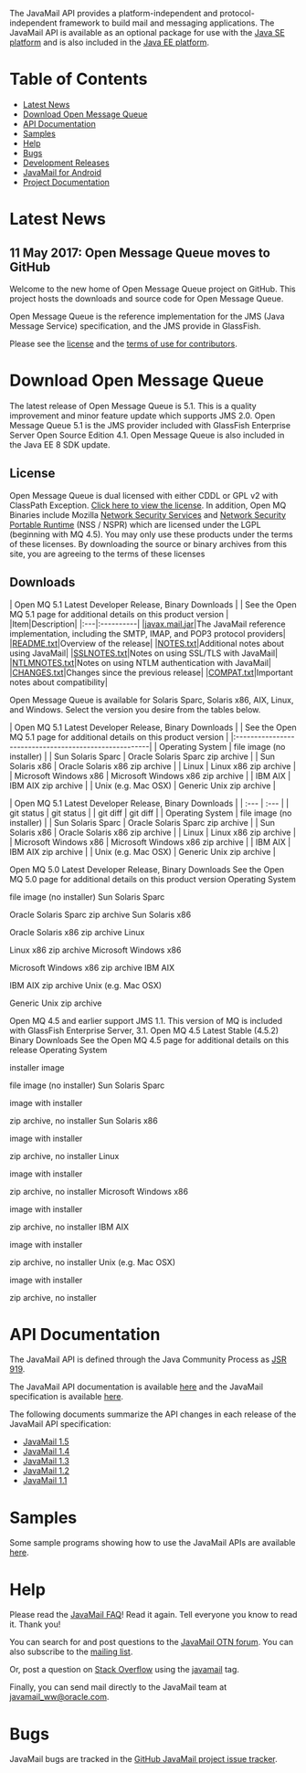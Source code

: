 The JavaMail API provides a platform-independent and
protocol-independent framework to build mail and messaging
applications.
The JavaMail API is available as an optional package for use with the
[Java SE platform](http://www.oracle.com/technetwork/java/javase/index.html)
and is also included in the
[Java EE platform](http://www.oracle.com/technetwork/java/javaee/index.html).

# Table of Contents
* [Latest News](#Latest_News)
* [Download Open Message Queue](#Download_OpenMQ)
* [API Documentation](#API_Documentation)
* [Samples](#Samples)
* [Help](#Help)
* [Bugs](#Bugs)
* [Development Releases](#Development_Releases)
* [JavaMail for Android](#JavaMail_for_Android)
* [Project Documentation](#Project_Documentation)

# <a name="Latest_News"></a>Latest News

## 11 May 2017: Open Message Queue moves to GitHub ##

Welcome to the new home of Open Message Queue project on GitHub.
This project hosts the downloads and source code for Open Message Queue.

Open Message Queue is the reference implementation for the JMS (Java Message Service) specification,
and the JMS provide in GlassFish.

Please see the [license](LICENSE) and the [terms of use for contributors](CONTRIBUTING).

# <a name="Download_OpenMQ"></a>Download Open Message Queue

The latest release of Open Message Queue is 5.1.
This is a quality improvement and minor feature update which supports JMS 2.0.
Open Message Queue 5.1 is the JMS provider included with GlassFish Enterprise Server Open Source Edition 4.1.
Open Message Queue is also included in the Java EE 8 SDK update.

## License

Open Message Queue is dual licensed with either CDDL or GPL v2 with ClassPath Exception. 
[Click here to view the license](LICENSE).
In addition, Open MQ Binaries include Mozilla 
[Network Security Services](http://www.mozilla.org/projects/security/pki/nss) and
[Network Security Portable Runtime](http://www.mozilla.org/projects/nspr)
(NSS / NSPR) which are licensed under the LGPL (beginning with MQ 4.5). 
You may only use these products under the terms of these licenses. 
By downloading the source or binary archives from this site, you are agreeing to the terms of these licenses

## Downloads

| Open MQ 5.1 Latest Developer Release, Binary Downloads |
| See the Open MQ 5.1 page for additional details on this product version |
|Item|Description|
|:---|:----------|
|[javax.mail.jar](https://github.com/javaee/javamail/releases/download/JAVAMAIL-1_5_6/javax.mail.jar)|The JavaMail reference implementation, including the SMTP, IMAP, and POP3 protocol providers|
|[README.txt](docs/README.txt)|Overview of the release|
|[NOTES.txt](docs/NOTES.txt)|Additional notes about using JavaMail|
|[SSLNOTES.txt](docs/SSLNOTES.txt)|Notes on using SSL/TLS with JavaMail|
|[NTLMNOTES.txt](docs/NTLMNOTES.txt)|Notes on using NTLM authentication with JavaMail|
|[CHANGES.txt](docs/CHANGES.txt)|Changes since the previous release|
|[COMPAT.txt](docs/COMPAT.txt)|Important notes about compatibility|


Open Message Queue is available for Solaris Sparc, Solaris x86, AIX, Linux, and Windows. 
Select the version you desire from the tables below.

| Open MQ 5.1 Latest Developer Release, Binary Downloads |
| See the Open MQ 5.1 page for additional details on this product version |
|:------------------------------------------------------|
| Operating System | file image (no installer) | 
| Sun Solaris Sparc | Oracle Solaris Sparc zip archive | 
| Sun Solaris x86 | Oracle Solaris x86 zip archive | 
| Linux | Linux x86 zip archive | 
| Microsoft Windows x86 | Microsoft Windows x86 zip archive | 
| IBM AIX | IBM AIX zip archive | 
| Unix (e.g. Mac OSX) | Generic Unix zip archive |

| Open MQ 5.1 Latest Developer Release, Binary Downloads |
| :---         | :---      | 
| git status   | git status     |
| git diff     | git diff       | 
| Operating System | file image (no installer) | 
| Sun Solaris Sparc | Oracle Solaris Sparc zip archive | 
| Sun Solaris x86 | Oracle Solaris x86 zip archive | 
| Linux | Linux x86 zip archive | 
| Microsoft Windows x86 | Microsoft Windows x86 zip archive | 
| IBM AIX | IBM AIX zip archive | 
| Unix (e.g. Mac OSX) | Generic Unix zip archive |

 
Open MQ 5.0 Latest Developer Release, Binary Downloads
See the Open MQ 5.0 page for additional details on this product version
Operating System
	  	
file image (no installer)
Sun Solaris Sparc
	  	
Oracle Solaris Sparc zip archive
Sun Solaris x86
	  	
Oracle Solaris x86 zip archive
Linux
	  	
Linux x86 zip archive
Microsoft Windows x86
	  	
Microsoft Windows x86 zip archive
IBM AIX
	  	
IBM AIX zip archive
Unix (e.g. Mac OSX)
	  	
Generic Unix zip archive

Open MQ 4.5 and earlier support JMS 1.1. This version of MQ is included with GlassFish Enterprise Server, 3.1.
Open MQ 4.5 Latest Stable (4.5.2) Binary Downloads
See the Open MQ 4.5 page for additional details on this release
Operating System
	
installer image
	
file image (no installer)
Sun Solaris Sparc
	
image with installer
	
zip archive, no installer
Sun Solaris x86
	
image with installer
	
zip archive, no installer
Linux
	
image with installer
	
zip archive, no installer
Microsoft Windows x86
	
image with installer
	
zip archive, no installer
IBM AIX
	
image with installer
	
zip archive, no installer
Unix (e.g. Mac OSX)
	
image with installer
	
zip archive, no installer

# <a name="API_Documentation"></a>API Documentation

The JavaMail API is defined through the Java Community Process as
[JSR 919](http://jcp.org/en/jsr/detail?id=919).

The JavaMail API documentation is available [here](docs/api/) and the
JavaMail specification is available [here](docs/JavaMail-1.5.pdf).

The following documents summarize the API changes in each release of
the JavaMail API specification:

-   [JavaMail 1.5](docs/JavaMail-1.5-changes.txt)
-   [JavaMail 1.4](docs/JavaMail-1.4-changes.txt)
-   [JavaMail 1.3](docs/JavaMail-1.3-changes.txt)
-   [JavaMail 1.2](docs/JavaMail-1.2-changes.txt)
-   [JavaMail 1.1](docs/JavaMail-1.1-changes.txt)

# <a name="Samples"></a>Samples

Some sample programs showing how to use the JavaMail APIs are available
[here](https://github.com/javaee/javamail/releases/download/JAVAMAIL-1_5_6/javamail-samples.zip).

# <a name="Help"></a>Help

Please read the
[JavaMail FAQ](FAQ.html)!
Read it again. Tell everyone you know to read it. Thank you!

You can search for and post questions to the
[JavaMail OTN forum](https://forums.oracle.com/forums/forum.jspa?forumID=975).
You can also subscribe to the
[mailing list](https://javaee.groups.io/g/javamail).

Or, post a question on [Stack Overflow](http://stackoverflow.com/) using the
[javamail](http://stackoverflow.com/questions/tagged/javamail) tag.

Finally, you can send mail directly to the JavaMail team at
<javamail_ww@oracle.com>.

# <a name="Bugs"></a>Bugs

JavaMail bugs are tracked in the
[GitHub JavaMail project issue tracker](https://github.com/javaee/javamail/issues).


